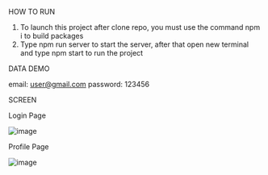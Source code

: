 HOW TO RUN

1. To launch this project after clone repo, you must use the command npm i to build packages
2. Type npm run server to start the server, after that open new terminal and type npm start to run the project

DATA DEMO

email: user@gmail.com
password: 123456

SCREEN

Login Page

![image](https://user-images.githubusercontent.com/91748322/223452548-cdd45738-efe5-42d8-ad3d-9161a8a2b7e6.png)

Profile Page

![image](https://user-images.githubusercontent.com/91748322/223717118-e8169163-fe31-43cf-b6b6-643117141392.png)


